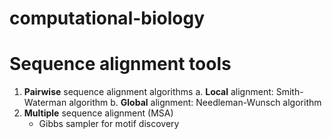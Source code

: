# computational-biology

# Sequence alignment tools 
1.  **Pairwise** sequence alignment algorithms
   a. **Local** alignment: Smith-Waterman algorithm
   b. **Global** alignment: Needleman-Wunsch algorithm
2. **Multiple** sequence alignment (MSA)
   - Gibbs sampler for motif discovery 
